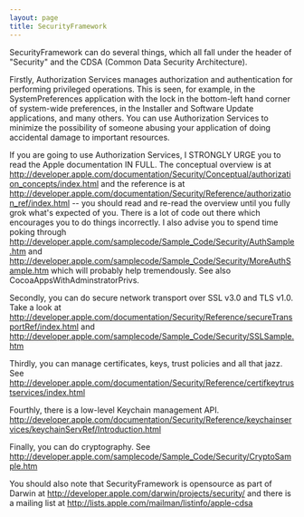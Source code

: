 ```yaml
---
layout: page
title: SecurityFramework
---
```




SecurityFramework can do several things, which all fall under the header of "Security" and the CDSA (Common Data Security Architecture).

Firstly, Authorization Services manages authorization and authentication for performing privileged operations. This is seen, for example, in the SystemPreferences application with the lock in the bottom-left hand corner of system-wide preferences, in the Installer and Software Update applications, and many others. You can use Authorization Services to minimize the possibility of someone abusing your application of doing accidental damage to important resources.

If you are going to use Authorization Services, I STRONGLY URGE you to read the Apple documentation IN FULL. The conceptual overview is at http://developer.apple.com/documentation/Security/Conceptual/authorization_concepts/index.html and the reference is at http://developer.apple.com/documentation/Security/Reference/authorization_ref/index.html -- you should read and re-read the overview until you fully grok what's expected of you. There is a lot of code out there which encourages you to do things incorrectly. I also advise you to spend time poking through http://developer.apple.com/samplecode/Sample_Code/Security/AuthSample.htm and http://developer.apple.com/samplecode/Sample_Code/Security/MoreAuthSample.htm which will probably help tremendously. See also CocoaAppsWithAdminstratorPrivs.

Secondly, you can do secure network transport over SSL v3.0 and TLS v1.0. Take a look at http://developer.apple.com/documentation/Security/Reference/secureTransportRef/index.html and http://developer.apple.com/samplecode/Sample_Code/Security/SSLSample.htm

Thirdly, you can manage certificates, keys, trust policies and all that jazz. See http://developer.apple.com/documentation/Security/Reference/certifkeytrustservices/index.html

Fourthly, there is a low-level Keychain management API. http://developer.apple.com/documentation/Security/Reference/keychainservices/keychainServRef/Introduction.html

Finally, you can do cryptography. See http://developer.apple.com/samplecode/Sample_Code/Security/CryptoSample.htm

You should also note that SecurityFramework is opensource as part of Darwin at http://developer.apple.com/darwin/projects/security/ and there is a mailing list at http://lists.apple.com/mailman/listinfo/apple-cdsa

